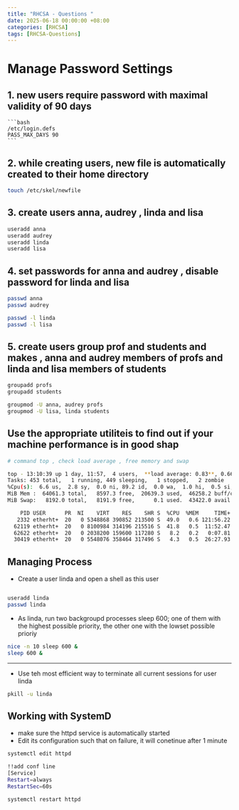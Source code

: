 ```yaml
---
title: "RHCSA - Questions "
date: 2025-06-18 00:00:00 +08:00
categories: [RHCSA]
tags: [RHCSA-Questions]
---
```


# Manage Password Settings 

## 1. new users require password with maximal validity of 90 days 

    ```bash
    /etc/login.defs 
    PASS_MAX_DAYS 90
    ```

## 2. while creating users, new file is automatically created to their home directory
```bash
touch /etc/skel/newfile  
```

## 3. create users anna, audrey , linda and lisa 
```bash 
useradd anna 
useradd audrey
useradd linda
useradd lisa 
```

## 4. set passwords for anna and audrey , disable password for linda and lisa

```bash
passwd anna 
passwd audrey 

passwd -l linda
passwd -l lisa 
```

## 5. create users group prof and students and makes , anna and audrey members of profs and linda and lisa members of students

```bash
groupadd profs 
groupadd students 

groupmod -U anna, audrey profs 
groupmod -U lisa, linda students
```


## Use the appropriate utiliteis to find out if your machine performance is in good shap

```bash
# command top , check load average , free memory and swap 

top - 13:10:39 up 1 day, 11:57,  4 users,  **load average: 0.83**, 0.66, 0.79
Tasks: 453 total,   1 running, 449 sleeping,   1 stopped,   2 zombie
%Cpu(s):  6.6 us,  2.8 sy,  0.0 ni, 89.2 id,  0.0 wa,  1.0 hi,  0.5 si,  0.0 st 
MiB Mem :  64061.3 total,   8597.3 free,  20639.3 used,  46258.2 buff/cache     
MiB Swap:   8192.0 total,   8191.9 free,      0.1 used.  43422.0 avail Mem 

    PID USER      PR  NI    VIRT    RES    SHR S  %CPU  %MEM     TIME+ COMMAND                                                                                                               
   2332 etherht+  20   0 5348868 390852 213500 S  49.0   0.6 121:56.22 gnome-shell                                                                                                           
  62119 etherht+  20   0 8100984 314196 215516 S  41.8   0.5  11:52.47 totem                                                                                                                 
  62622 etherht+  20   0 2038200 159600 117280 S   8.2   0.2   0:07.81 ptyxis                                                                                                                
  30419 etherht+  20   0 5548076 358464 317496 S   4.3   0.5  26:27.93 mksSandbox    

```

## Managing Process 

 - Create a user linda and open a shell as this user 
 
 ```bash

 useradd linda 
 passwd linda 
```
- As linda, run two backgroupd processes sleep 600; one of them with the highest possible priority, the other one with the lowset possible prioriy 
```bash 
nice -n 10 sleep 600 &
sleep 600 &
```
---

- Use teh most efficient way to terminate all current sessions for user linda
```bash 
pkill -u linda 
```


## Working with SystemD

- make sure the httpd service is automatically started 
- Edit its configuration such that on failure, it will conetinue after 1 minute 

```bash 
systemctl edit httpd 

!!add conf line 
[Service]
Restart=always
RestartSec=60s

systemctl restart httpd 
```



```
